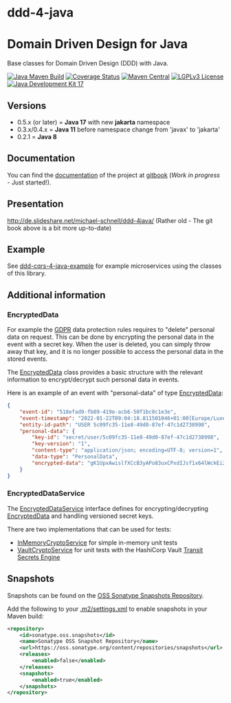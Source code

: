 # ddd-4-java

# Domain Driven Design for Java

Base classes for Domain Driven Design (DDD) with Java.

[![Java Maven Build](https://github.com/fuinorg/ddd-4-java/actions/workflows/maven.yml/badge.svg)](https://github.com/fuinorg/ddd-4-java/actions/workflows/maven.yml)
[![Coverage Status](https://sonarcloud.io/api/project_badges/measure?project=org.fuin%3Addd-4-java&metric=coverage)](https://sonarcloud.io/dashboard?id=org.fuin%3Addd-4-java)
[![Maven Central](https://maven-badges.herokuapp.com/maven-central/org.fuin/ddd-4-java/badge.svg)](https://maven-badges.herokuapp.com/maven-central/org.fuin/ddd-4-java/)
[![LGPLv3 License](http://img.shields.io/badge/license-LGPLv3-blue.svg)](https://www.gnu.org/licenses/lgpl.html)
[![Java Development Kit 17](https://img.shields.io/badge/JDK-17-green.svg)](https://openjdk.java.net/projects/jdk/17/)

## Versions

- 0.5.x (or later) = **Java 17** with new **jakarta** namespace
- 0.3.x/0.4.x = **Java 11** before namespace change from 'javax' to 'jakarta'
- 0.2.1 = **Java 8**

## Documentation

You can find the [documentation](https://app.gitbook.com/@fuinorg/s/ddd-4-java/) of the project
at [gitbook](https://app.gitbook.com/@fuinorg/spaces/) (*Work in progress* - Just started!).

## Presentation

http://de.slideshare.net/michael-schnell/ddd-4java/ (Rather old - The git book above is a bit more up-to-date)

## Example

See [ddd-cqrs-4-java-example](https://github.com/fuinorg/ddd-cqrs-4-java-example) for example microservices using the
classes of this library.

## Additional information

### EncryptedData

For example the [GDPR](https://gdpr.eu/) data protection rules requires to "delete" personal data on request. This can
be done by encrypting the personal data in the event with a secret key. When the user is deleted, you can simply throw
away that key, and it is no longer possible to access the personal data in the stored events.

The [EncryptedData](src/main/java/org/fuin/ddd4j/ddd/EncryptedData.java) class provides a basic structure with the
relevant information to encrypt/decrypt such personal data in events.

Here is an example of an event with "personal-data" of
type [EncryptedData](src/main/java/org/fuin/ddd4j/ddd/EncryptedData.java):

```json
{
	"event-id": "518efad9-fb09-419e-acb6-50f1bc0c1e3e",
	"event-timestamp": "2022-01-22T09:04:18.811501046+01:00[Europe/Luxembourg]",
	"entity-id-path": "USER 5c09fc35-11e8-49d0-87ef-47c1d2738998",
	"personal-data": {
		"key-id": "secret/user/5c09fc35-11e8-49d0-87ef-47c1d2738998",
		"key-version": "1",
		"content-type": "application/json; encoding=UTF-8; version=1",
		"data-type": "PersonalData",
		"encrypted-data": "gK1UpxAwislfXCcB3yAPo83uxCPxdIJsf1x64lWckEi21oZiwIjHudEoeJge7KksfougPkHKl08/1ZW/iU7tqnVF8uv5a3Fh79lHPcHBkePhCOzoDnIh05IfVA2IrTQ6"
	}
}
```

### EncryptedDataService

The [EncryptedDataService](src/main/java/org/fuin/ddd4j/ddd/EncryptedDataService.java) interface defines for
encrypting/decrypting [EncryptedData](src/main/java/org/fuin/ddd4j/ddd/EncryptedData.java) and handling versioned secret
keys.

There are two implementations that can be used for tests:

- [InMemoryCryptoService](https://github.com/fuinorg/ddd-cqrs-unit/blob/master/src/main/java/org/fuin/dddcqrsunit/InMemoryCryptoService.java)
  for simple in-memory unit tests
- [VaultCryptoService](https://github.com/fuinorg/ddd-cqrs-unit/blob/master/src/main/java/org/fuin/dddcqrsunit/VaultCryptoService.java)
  for unit tests with the HashiCorp Vault [Transit Secrets Engine](https://www.vaultproject.io/docs/secrets/transit)

## Snapshots

Snapshots can be found on
the [OSS Sonatype Snapshots Repository](http://oss.sonatype.org/content/repositories/snapshots/org/fuin "Snapshot Repository").

Add the following to
your [.m2/settings.xml](http://maven.apache.org/ref/3.2.1/maven-settings/settings.html "Reference configuration") to
enable snapshots in your Maven build:

```xml
<repository>
    <id>sonatype.oss.snapshots</id>
    <name>Sonatype OSS Snapshot Repository</name>
    <url>https://oss.sonatype.org/content/repositories/snapshots</url>
    <releases>
        <enabled>false</enabled>
    </releases>
    <snapshots>
        <enabled>true</enabled>
    </snapshots>
</repository>
```

